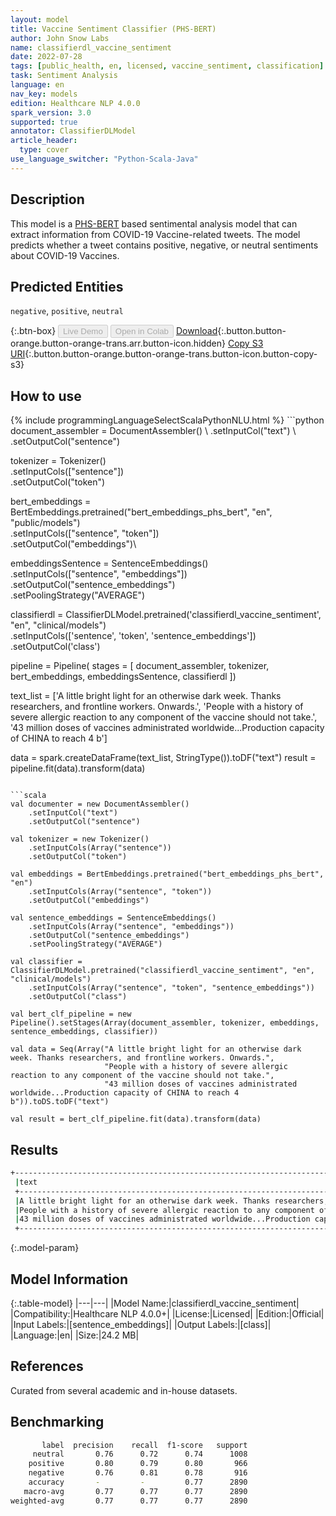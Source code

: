 ```yaml
---
layout: model
title: Vaccine Sentiment Classifier (PHS-BERT)
author: John Snow Labs
name: classifierdl_vaccine_sentiment
date: 2022-07-28
tags: [public_health, en, licensed, vaccine_sentiment, classification]
task: Sentiment Analysis
language: en
nav_key: models
edition: Healthcare NLP 4.0.0
spark_version: 3.0
supported: true
annotator: ClassifierDLModel
article_header:
  type: cover
use_language_switcher: "Python-Scala-Java"
---
```


## Description

This model is a [PHS-BERT](https://arxiv.org/abs/2204.04521) based sentimental analysis model that can extract information from COVID-19 Vaccine-related tweets. The model predicts whether a tweet contains positive, negative, or neutral sentiments about COVID-19 Vaccines.

## Predicted Entities

`negative`, `positive`, `neutral`

{:.btn-box}
<button class="button button-orange" disabled>Live Demo</button>
<button class="button button-orange" disabled>Open in Colab</button>
[Download](https://s3.amazonaws.com/auxdata.johnsnowlabs.com/clinical/models/classifierdl_vaccine_sentiment_en_4.0.0_3.0_1658998378316.zip){:.button.button-orange.button-orange-trans.arr.button-icon.hidden}
[Copy S3 URI](s3://auxdata.johnsnowlabs.com/clinical/models/classifierdl_vaccine_sentiment_en_4.0.0_3.0_1658998378316.zip){:.button.button-orange.button-orange-trans.button-icon.button-copy-s3}

## How to use



<div class="tabs-box" markdown="1">
{% include programmingLanguageSelectScalaPythonNLU.html %}
```python
document_assembler = DocumentAssembler() \
    .setInputCol("text") \
    .setOutputCol("sentence")

tokenizer = Tokenizer() \
    .setInputCols(["sentence"]) \
    .setOutputCol("token")

bert_embeddings = BertEmbeddings.pretrained("bert_embeddings_phs_bert", "en", "public/models")\
    .setInputCols(["sentence", "token"])\
    .setOutputCol("embeddings")\

embeddingsSentence = SentenceEmbeddings() \
    .setInputCols(["sentence", "embeddings"]) \
    .setOutputCol("sentence_embeddings") \
    .setPoolingStrategy("AVERAGE")

classifierdl = ClassifierDLModel.pretrained('classifierdl_vaccine_sentiment', "en", "clinical/models")\
    .setInputCols(['sentence', 'token', 'sentence_embeddings'])\
    .setOutputCol('class')

pipeline = Pipeline(
    stages = [
        document_assembler,
        tokenizer,
        bert_embeddings,
        embeddingsSentence,
        classifierdl
    ])

text_list = ['A little bright light for an otherwise dark week. Thanks researchers, and frontline workers. Onwards.', 
             'People with a history of severe allergic reaction to any component of the vaccine should not take.', 
             '43 million doses of vaccines administrated worldwide...Production capacity of CHINA to reach 4 b']

data = spark.createDataFrame(text_list, StringType()).toDF("text")
result = pipeline.fit(data).transform(data)
```

```scala
val documenter = new DocumentAssembler() 
    .setInputCol("text") 
    .setOutputCol("sentence")

val tokenizer = new Tokenizer()
    .setInputCols(Array("sentence"))
    .setOutputCol("token")

val embeddings = BertEmbeddings.pretrained("bert_embeddings_phs_bert", "en")
    .setInputCols(Array("sentence", "token"))
    .setOutputCol("embeddings")

val sentence_embeddings = SentenceEmbeddings()
    .setInputCols(Array("sentence", "embeddings"))
    .setOutputCol("sentence_embeddings")
    .setPoolingStrategy("AVERAGE")

val classifier = ClassifierDLModel.pretrained("classifierdl_vaccine_sentiment", "en", "clinical/models")
    .setInputCols(Array("sentence", "token", "sentence_embeddings"))
    .setOutputCol("class")

val bert_clf_pipeline = new Pipeline().setStages(Array(document_assembler, tokenizer, embeddings, sentence_embeddings, classifier))

val data = Seq(Array("A little bright light for an otherwise dark week. Thanks researchers, and frontline workers. Onwards.", 
                     "People with a history of severe allergic reaction to any component of the vaccine should not take.", 
                     "43 million doses of vaccines administrated worldwide...Production capacity of CHINA to reach 4 b")).toDS.toDF("text")

val result = bert_clf_pipeline.fit(data).transform(data)
```


</div>

## Results

```bash
+-----------------------------------------------------------------------------------------------------+----------+
 |text                                                                                                 |class     |
 +-----------------------------------------------------------------------------------------------------+----------+
 |A little bright light for an otherwise dark week. Thanks researchers, and frontline workers. Onwards.|[positive]|
 |People with a history of severe allergic reaction to any component of the vaccine should not take.   |[negative]|
 |43 million doses of vaccines administrated worldwide...Production capacity of CHINA to reach 4 b     |[neutral] |
 +-----------------------------------------------------------------------------------------------------+----------+
```

{:.model-param}
## Model Information

{:.table-model}
|---|---|
|Model Name:|classifierdl_vaccine_sentiment|
|Compatibility:|Healthcare NLP 4.0.0+|
|License:|Licensed|
|Edition:|Official|
|Input Labels:|[sentence_embeddings]|
|Output Labels:|[class]|
|Language:|en|
|Size:|24.2 MB|

## References

Curated from several academic and in-house datasets.

## Benchmarking

```bash
       label  precision    recall  f1-score   support
     neutral       0.76      0.72      0.74      1008
    positive       0.80      0.79      0.80       966
    negative       0.76      0.81      0.78       916
    accuracy       -         -         0.77      2890
   macro-avg       0.77      0.77      0.77      2890
weighted-avg       0.77      0.77      0.77      2890
```
